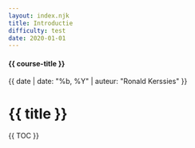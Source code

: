 ```yaml
---
layout: index.njk
title: Introductie
difficulty: test
date: 2020-01-01
---
```


#### {{ course-title }}
{{ date | date: "%b, %Y" | auteur: "Ronald Kerssies" }}

# {{ title }}

{{ TOC }}
